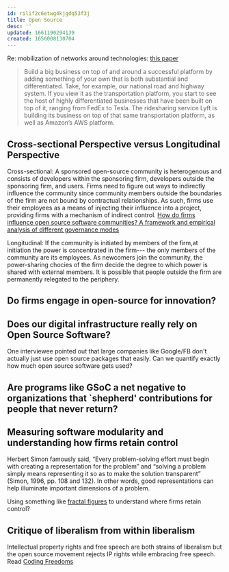 ```yaml
---
id: rilif2c6etwg4kjgdq53f3j
title: Open Source
desc: ''
updated: 1661190294139
created: 1656008130704
---
```

Re: mobilization of networks around technologies: [this paper](https://dl.acm.org/doi/pdf/10.1145/3025453.3026056)

> Build a big business on top of and around a successful platform by adding something of your own that is both substantial and differentiated. Take, for example, our national road and highway system. If you view it as the transportation platform, you start to see the host of highly differentiated businesses that have been built on top of it, ranging from FedEx to Tesla. The ridesharing service Lyft is building its business on top of that same transportation platform, as well as Amazon’s AWS platform.

## Cross-sectional Perspective versus Longitudinal Perspective

Cross-sectional: A sponsored open-source community is heterogenous and consists of developers within the sponsoring firm, developers outside the sponsoring firm, and users. Firms need to figure out ways to indirectly influence the community since community members outside the boundaries of the firm are not bound by contractual relationships. As such, firms use their employees as a means of injecting their influence into a project, providing firms with a mechanism of indirect control. [How do firms influence open source software communities? A framework and empirical analysis of different governance modes](https://reader.elsevier.com/reader/sd/pii/S1471772715000111?token=D094A183B8CCBFBF8CA85E63665C958758C014ED78A996947FC05BA5139B99E9A6FB6AA44DABC5828E6F927ED8438E45&originRegion=us-east-1&originCreation=20220613145756)
 
Longitudinal: If the community is initiated by members of the firm,at initiation the power is concentrated in the firm--- the only members of the community are its employees. As newcomers join the community, the power-sharing chocies of the firm decide the degree to which power is shared with external members. It is possible that people outside the firm are permanently relegated to the periphery.

## Do firms engage in open-source for innovation?

## Does our digital infrastructure really rely on Open Source Software?

One interviewee pointed out that large companies like Google/FB don't actually just use open source packages that easily. Can we quantify exactly how much open source software gets used?

## Are programs like GSoC a net negative to organizations that `shepherd' contributions for people that never return?

## Measuring software modularity and understanding how firms retain control

Herbert Simon famously said, “Every problem-solving effort must begin with creating a
representation for the problem” and “solving a problem simply means representing it so as to make
the solution transparent” (Simon, 1996, pp. 108 and 132). In other words, good representations can
help illuminate important dimensions of a problem.

Using something like [fractal figures](https://www.researchgate.net/publication/249607047_Analysing_Software_Repositories_to_Understand_Software_Evolution) to understand where firms retain control?


## Critique of liberalism from within liberalism
Intellectual property rights and free speech are both strains of liberalism but the open source movement rejects IP rights while embracing free speech. Read [Coding Freedoms](https://gabriellacoleman.org/Coleman-Coding-Freedom.pdf)